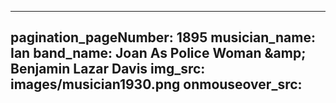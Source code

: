 ------
pagination_pageNumber: 1895
musician_name: Ian
band_name: Joan As Police Woman &amp;amp; Benjamin Lazar Davis
img_src: images/musician1930.png
onmouseover_src: 
------